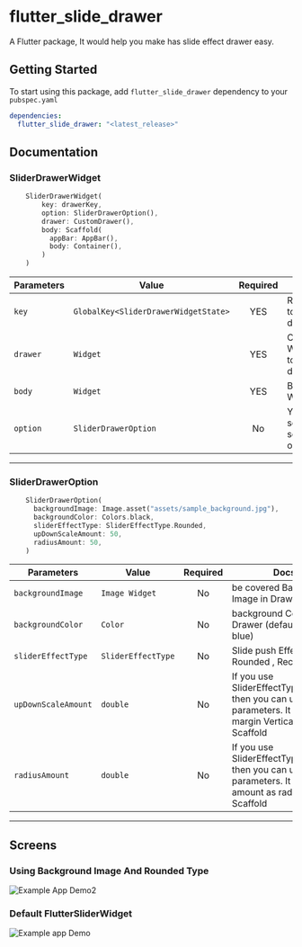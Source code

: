 # flutter_slide_drawer

A Flutter package, It would help you make has slide effect drawer easy.

## Getting Started

To start using this package, add `flutter_slide_drawer` dependency to your `pubspec.yaml`

```yaml
dependencies:
  flutter_slide_drawer: "<latest_release>"
```

## Documentation

### SliderDrawerWidget

```dart
    SliderDrawerWidget(
        key: drawerKey,
        option: SliderDrawerOption(),
        drawer: CustomDrawer(),
        body: Scaffold(
          appBar: AppBar(),
          body: Container(),
        )
    )
```

| Parameters | Value                                | Required | Docs                         |
| ---------- | ------------------------------------ | :------: | ---------------------------- |
| `key`      | `GlobalKey<SliderDrawerWidgetState>` |   YES    | Required to open drawer.     |
| `drawer`   | `Widget`                             |   YES    | Custom Widget to use drawer  |
| `body`     | `Widget`                             |   YES    | Body Widget                  |
| `option`   | `SliderDrawerOption`                 |    No    | You can set several options. |

---

### SliderDrawerOption

```dart
    SliderDrawerOption(
      backgroundImage: Image.asset("assets/sample_background.jpg"),
      backgroundColor: Colors.black,
      sliderEffectType: SliderEffectType.Rounded,
      upDownScaleAmount: 50,
      radiusAmount: 50,
    )
```

| Parameters          | Value              | Required | Docs                                                                                                         |
| ------------------- | ------------------ | :------: | ------------------------------------------------------------------------------------------------------------ |
| `backgroundImage`   | `Image Widget`     |    No    | be covered Background Image in Drawer                                                                        |
| `backgroundColor`   | `Color`            |    No    | background Color in Drawer (default Color is blue)                                                           |
| `sliderEffectType`  | `SliderEffectType` |    No    | Slide push Effect Type ( Rounded , Rectangle)                                                                |
| `upDownScaleAmount` | `double`           |    No    | If you use SliderEffectType.Runded then you can use this parameters. It make margin Vertical in Scaffold     |
| `radiusAmount`      | `double`           |    No    | If you use SliderEffectType.Runded then you can use this parameters. It make as amount as radius in Scaffold |

---

## Screens

### Using Background Image And Rounded Type

![Example App Demo2](https://user-images.githubusercontent.com/36467891/125026234-19bb1b00-e0bf-11eb-8273-dd617d9735db.gif)

### Default FlutterSliderWidget

![Example app Demo](https://user-images.githubusercontent.com/36467891/125026222-158efd80-e0bf-11eb-882c-cf1a28b3f368.gif)
